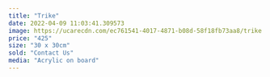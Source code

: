 ```yaml
---
title: "Trike"
date: 2022-04-09 11:03:41.309573
image: https://ucarecdn.com/ec761541-4017-4871-b08d-58f18fb73aa8/trike.jpg
price: "425"
size: "30 x 30cm"
sold: "Contact Us"
media: "Acrylic on board"
---
```


